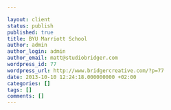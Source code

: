 ```yaml
---

layout: client
status: publish
published: true
title: BYU Marriott School
author: admin
author_login: admin
author_email: matt@studiobridger.com
wordpress_id: 77
wordpress_url: http://www.bridgercreative.com/?p=77
date: 2013-10-10 12:24:18.000000000 +02:00
categories: []
tags: []
comments: []
---
```

